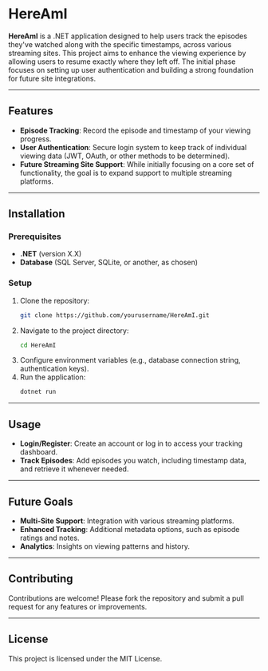 # HereAmI

**HereAmI** is a .NET application designed to help users track the episodes they've watched along with the specific timestamps, across various streaming sites. This project aims to enhance the viewing experience by allowing users to resume exactly where they left off. The initial phase focuses on setting up user authentication and building a strong foundation for future site integrations.

---

## Features

- **Episode Tracking**: Record the episode and timestamp of your viewing progress.
- **User Authentication**: Secure login system to keep track of individual viewing data (JWT, OAuth, or other methods to be determined).
- **Future Streaming Site Support**: While initially focusing on a core set of functionality, the goal is to expand support to multiple streaming platforms.

---

## Installation

### Prerequisites

- **.NET** (version X.X)
- **Database** (SQL Server, SQLite, or another, as chosen)

### Setup

1. Clone the repository:
   ```bash
   git clone https://github.com/yourusername/HereAmI.git
   ```
2. Navigate to the project directory:
   ```bash
   cd HereAmI
   ```
3. Configure environment variables (e.g., database connection string, authentication keys).
4. Run the application:
   ```bash
   dotnet run
   ```

---

## Usage

- **Login/Register**: Create an account or log in to access your tracking dashboard.
- **Track Episodes**: Add episodes you watch, including timestamp data, and retrieve it whenever needed.

---

## Future Goals

- **Multi-Site Support**: Integration with various streaming platforms.
- **Enhanced Tracking**: Additional metadata options, such as episode ratings and notes.
- **Analytics**: Insights on viewing patterns and history.

---

## Contributing

Contributions are welcome! Please fork the repository and submit a pull request for any features or improvements.

---

## License

This project is licensed under the MIT License.
